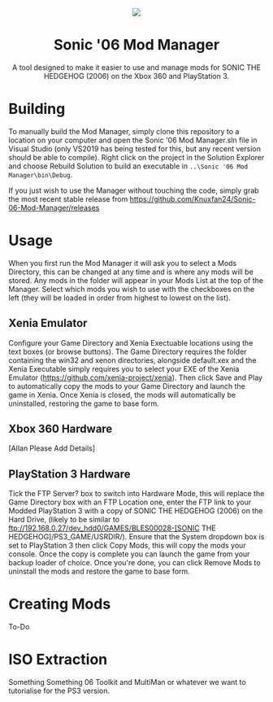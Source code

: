 <p align="center">
    <a href="https://github.com/Knuxfan24/Sonic-06-Mod-Manager/blob/master/">
        <img src="https://github.com/Knuxfan24/Sonic-06-Mod-Manager/blob/master/logo_small.png" />
    </a>
</p>

<h1 align="center">Sonic '06 Mod Manager</h1>

<p align="center">A tool designed to make it easier to use and manage mods for SONIC THE HEDGEHOG (2006) on the Xbox 360 and PlayStation 3.</p>

# Building
To manually build the Mod Manager, simply clone this repository to a location on your computer and open the Sonic '06 Mod Manager.sln file in Visual Studio (only VS2019 has being tested for this, but any recent version should be able to compile). Right click on the project in the Solution Explorer and choose Rebuild Solution to build an executable in `..\Sonic '06 Mod Manager\bin\Debug`.

If you just wish to use the Manager without touching the code, simply grab the most recent stable release from https://github.com/Knuxfan24/Sonic-06-Mod-Manager/releases

# Usage
When you first run the Mod Manager it will ask you to select a Mods Directory, this can be changed at any time and is where any mods will be stored. Any mods in the folder will appear in your Mods List at the top of the Manager. Select which mods you wish to use with the checkboxes on the left (they will be loaded in order from highest to lowest on the list).

## Xenia Emulator
Configure your Game Directory and Xenia Exectuable locations using the text boxes (or browse buttons). The Game Directory requires the folder containing the win32 and xenon directories, alongside default.xex and the Xenia Executable simply requires you to select your EXE of the Xenia Emulator (https://github.com/xenia-project/xenia). Then click Save and Play to automatically copy the mods to your Game Directory and launch the game in Xenia. Once Xenia is closed, the mods will automatically be uninstalled, restoring the game to base form.

## Xbox 360 Hardware
[Allan Please Add Details]

## PlayStation 3 Hardware
Tick the FTP Server? box to switch into Hardware Mode, this will replace the Game Directory box with an FTP Location one, enter the FTP link to your Modded PlayStation 3 with a copy of SONIC THE HEDGEHOG (2006) on the Hard Drive, (likely to be similar to ftp://192.168.0.27/dev_hdd0/GAMES/BLES00028-[SONIC THE HEDGEHOG]/PS3_GAME/USRDIR/). Ensure that the System dropdown box is set to PlayStation 3 then click Copy Mods, this will copy the mods your console. Once the copy is complete you can launch the game from your backup loader of choice. Once you're done, you can click Remove Mods to uninstall the mods and restore the game to base form.

# Creating Mods
To-Do

# ISO Extraction
Something Something 06 Toolkit and MultiMan or whatever we want to tutorialise for the PS3 version.
